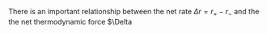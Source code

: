 There is an important relationship between the net rate $\Delta r=r_+ - r_-$ and the the net thermodynamic force $\Delta